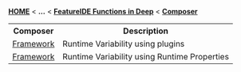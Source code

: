 <!-- Breadcrumb -->
[**HOME**](https://github.com/tthuem/FeatureIDE/wiki) < **...** < [**FeatureIDE Functions in Deep**](https://github.com/tthuem/FeatureIDE/wiki/FeatureIDE-Functions-in-Deep) < [**Composer**](https://github.com/tthuem/FeatureIDE/wiki/FeatureIDE-Composer)

<!-- Introduction -->

<!-- Outline -->

<!-- Content -->
<table>
	<tr>
		<th>
			Composer
		</th>
		<th>
			Description
		</th>
	</tr>
	<tr>
		<td>
			<a href="/tthuem/FeatureIDE/wiki/Framework-Composer">Framework</a>
		</td>
		<td>
			Runtime Variability using plugins
		</td>
	</tr>
	<tr>
		<td>
			<a href="/tthuem/FeatureIDE/wiki/Runtime-Composer">Framework</a>
		</td>
		<td>
			Runtime Variability using Runtime Properties
		</td>
	</tr>
</table>